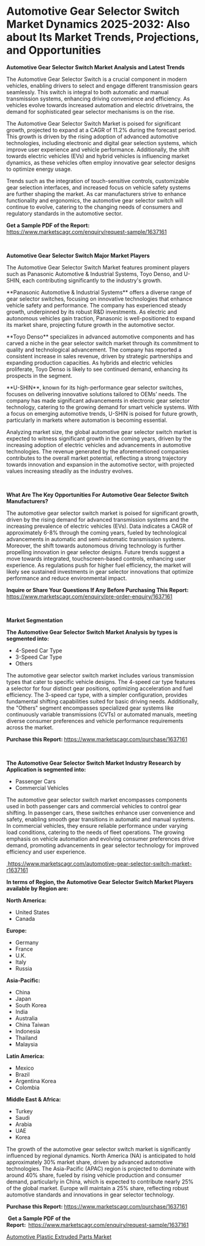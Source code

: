 <p><h1>Automotive Gear Selector Switch Market Dynamics 2025-2032: Also about Its Market Trends, Projections, and Opportunities</h1></p><p><strong>Automotive Gear Selector Switch Market Analysis and Latest Trends</strong></p>
<p><p>The Automotive Gear Selector Switch is a crucial component in modern vehicles, enabling drivers to select and engage different transmission gears seamlessly. This switch is integral to both automatic and manual transmission systems, enhancing driving convenience and efficiency. As vehicles evolve towards increased automation and electric drivetrains, the demand for sophisticated gear selector mechanisms is on the rise.</p><p>The Automotive Gear Selector Switch Market is poised for significant growth, projected to expand at a CAGR of 11.2% during the forecast period. This growth is driven by the rising adoption of advanced automotive technologies, including electronic and digital gear selection systems, which improve user experience and vehicle performance. Additionally, the shift towards electric vehicles (EVs) and hybrid vehicles is influencing market dynamics, as these vehicles often employ innovative gear selector designs to optimize energy usage. </p><p>Trends such as the integration of touch-sensitive controls, customizable gear selection interfaces, and increased focus on vehicle safety systems are further shaping the market. As car manufacturers strive to enhance functionality and ergonomics, the automotive gear selector switch will continue to evolve, catering to the changing needs of consumers and regulatory standards in the automotive sector.</p></p>
<p><strong>Get a Sample PDF of the Report:&nbsp;</strong> <a href="https://www.marketscagr.com/enquiry/request-sample/1637161?utm_campaign=3271&utm_medium=2&utm_source=Github&utm_content=ia&utm_term=23032025&utm_id=automotive-gear-selector-switch">https://www.marketscagr.com/enquiry/request-sample/1637161</a></p>
<p>&nbsp;</p>
<p><strong>Automotive Gear Selector Switch Major Market Players</strong></p>
<p><p>The Automotive Gear Selector Switch Market features prominent players such as Panasonic Automotive & Industrial Systems, Toyo Denso, and U-SHIN, each contributing significantly to the industry's growth.</p><p>**Panasonic Automotive & Industrial Systems** offers a diverse range of gear selector switches, focusing on innovative technologies that enhance vehicle safety and performance. The company has experienced steady growth, underpinned by its robust R&D investments. As electric and autonomous vehicles gain traction, Panasonic is well-positioned to expand its market share, projecting future growth in the automotive sector.</p><p>**Toyo Denso** specializes in advanced automotive components and has carved a niche in the gear selector switch market through its commitment to quality and technological advancement. The company has reported a consistent increase in sales revenue, driven by strategic partnerships and expanding production capacities. As hybrids and electric vehicles proliferate, Toyo Denso is likely to see continued demand, enhancing its prospects in the segment.</p><p>**U-SHIN**, known for its high-performance gear selector switches, focuses on delivering innovative solutions tailored to OEMs’ needs. The company has made significant advancements in electronic gear selector technology, catering to the growing demand for smart vehicle systems. With a focus on emerging automotive trends, U-SHIN is poised for future growth, particularly in markets where automation is becoming essential.</p><p>Analyzing market size, the global automotive gear selector switch market is expected to witness significant growth in the coming years, driven by the increasing adoption of electric vehicles and advancements in automotive technologies. The revenue generated by the aforementioned companies contributes to the overall market potential, reflecting a strong trajectory towards innovation and expansion in the automotive sector, with projected values increasing steadily as the industry evolves.</p></p>
<p>&nbsp;</p>
<p><strong>What Are The Key Opportunities For Automotive Gear Selector Switch Manufacturers?</strong></p>
<p><p>The automotive gear selector switch market is poised for significant growth, driven by the rising demand for advanced transmission systems and the increasing prevalence of electric vehicles (EVs). Data indicates a CAGR of approximately 6-8% through the coming years, fueled by technological advancements in automatic and semi-automatic transmission systems. Moreover, the shift towards autonomous driving technology is further propelling innovation in gear selector designs. Future trends suggest a move towards integrated, touchscreen-based controls, enhancing user experience. As regulations push for higher fuel efficiency, the market will likely see sustained investments in gear selector innovations that optimize performance and reduce environmental impact.</p></p>
<p><strong>Inquire or Share Your Questions If Any Before Purchasing This Report:</strong> <a href="https://www.marketscagr.com/enquiry/pre-order-enquiry/1637161?utm_campaign=3271&utm_medium=2&utm_source=Github&utm_content=ia&utm_term=23032025&utm_id=automotive-gear-selector-switch">https://www.marketscagr.com/enquiry/pre-order-enquiry/1637161</a></p>
<p>&nbsp;</p>
<p><strong>Market Segmentation</strong></p>
<p><strong>The Automotive Gear Selector Switch Market Analysis by types is segmented into:</strong></p>
<p><ul><li>4-Speed Car Type</li><li>3-Speed Car Type</li><li>Others</li></ul></p>
<p><p>The automotive gear selector switch market includes various transmission types that cater to specific vehicle designs. The 4-speed car type features a selector for four distinct gear positions, optimizing acceleration and fuel efficiency. The 3-speed car type, with a simpler configuration, provides fundamental shifting capabilities suited for basic driving needs. Additionally, the "Others" segment encompasses specialized gear systems like continuously variable transmissions (CVTs) or automated manuals, meeting diverse consumer preferences and vehicle performance requirements across the market.</p></p>
<p><strong>Purchase this Report:&nbsp;</strong><a href="https://www.marketscagr.com/purchase/1637161?utm_campaign=3271&utm_medium=2&utm_source=Github&utm_content=ia&utm_term=23032025&utm_id=automotive-gear-selector-switch">https://www.marketscagr.com/purchase/1637161</a></p>
<p>&nbsp;</p>
<p><strong>The Automotive Gear Selector Switch Market Industry Research by Application is segmented into:</strong></p>
<p><ul><li>Passenger Cars</li><li>Commercial Vehicles</li></ul></p>
<p><p>The automotive gear selector switch market encompasses components used in both passenger cars and commercial vehicles to control gear shifting. In passenger cars, these switches enhance user convenience and safety, enabling smooth gear transitions in automatic and manual systems. In commercial vehicles, they ensure reliable performance under varying load conditions, catering to the needs of fleet operations. The growing emphasis on vehicle automation and evolving consumer preferences drive demand, promoting advancements in gear selector technology for improved efficiency and user experience.</p></p>
<p><a href="https://www.marketscagr.com/automotive-gear-selector-switch-market-r1637161?utm_campaign=3271&utm_medium=2&utm_source=Github&utm_content=ia&utm_term=23032025&utm_id=automotive-gear-selector-switch">&nbsp;https://www.marketscagr.com/automotive-gear-selector-switch-market-r1637161</a></p>
<p><strong>In terms of Region, the Automotive Gear Selector Switch Market Players available by Region are:</strong></p>
<p>
    <p> <strong> North America: </strong>
        <ul>
            <li>United States</li>
            <li>Canada</li>
        </ul>
        </p> 
    <p> <strong> Europe: </strong>
        <ul>
            <li>Germany</li>
            <li>France</li>
            <li>U.K.</li>
            <li>Italy</li>
            <li>Russia</li>
        </ul>
        </p> 
    <p> <strong> Asia-Pacific: </strong>
        <ul>
            <li>China</li>
            <li>Japan</li>
            <li>South Korea</li>
            <li>India</li>
            <li>Australia</li>
            <li>China Taiwan</li>
            <li>Indonesia</li>
            <li>Thailand</li>
            <li>Malaysia</li>
        </ul>
        </p> 
    <p> <strong> Latin America: </strong>
        <ul>
            <li>Mexico</li>
            <li>Brazil</li>
            <li>Argentina Korea</li>
            <li>Colombia</li>
        </ul>
        </p> 
    <p> <strong> Middle East & Africa: </strong>
        <ul>
            <li>Turkey</li>
            <li>Saudi</li>
            <li>Arabia</li>
            <li>UAE</li>
            <li>Korea</li>
        </ul>
    </p>
    </p>
<p><p>The growth of the automotive gear selector switch market is significantly influenced by regional dynamics. North America (NA) is anticipated to hold approximately 30% market share, driven by advanced automotive technologies. The Asia-Pacific (APAC) region is projected to dominate with around 40% share, fueled by rising vehicle production and consumer demand, particularly in China, which is expected to contribute nearly 25% of the global market. Europe will maintain a 25% share, reflecting robust automotive standards and innovations in gear selector technology.</p></p>
<p><strong>Purchase this Report: </strong><a href="https://www.marketscagr.com/purchase/1637161?utm_campaign=3271&utm_medium=2&utm_source=Github&utm_content=ia&utm_term=23032025&utm_id=automotive-gear-selector-switch">https://www.marketscagr.com/purchase/1637161</a></p>
<p>&nbsp;<strong>Get a Sample PDF of the Report:&nbsp;&nbsp;</strong><a href="https://www.marketscagr.com/enquiry/request-sample/1637161?utm_campaign=3271&utm_medium=2&utm_source=Github&utm_content=ia&utm_term=23032025&utm_id=automotive-gear-selector-switch">https://www.marketscagr.com/enquiry/request-sample/1637161</a></p>
<p><strong></strong></p>
<p><p><a href="https://github.com/shamstirroc7/Market-Research-Report-List-1/blob/main/automotive-plastic-extruded-parts-market.md?utm_campaign=3271&utm_medium=2&utm_source=Github&utm_content=ia&utm_term=23032025&utm_id=automotive-gear-selector-switch">Automotive Plastic Extruded Parts Market</a></p></p>